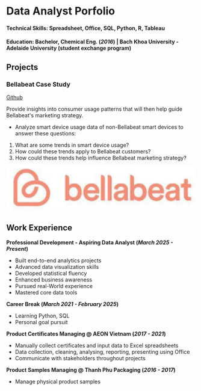 # Data Analyst Porfolio

#### Technical Skills: Spreadsheet, Office, SQL, Python, R, Tableau
#### Education: Bachelor, Chemical Eng. (_2016_) | Bach Khoa University - Adelaide University (student exchange program)

## Projects
### Bellabeat Case Study
[Github](https://github.com/lamvinam/bellabeat_case_study)

Provide insights into consumer usage patterns that will then help guide Bellabeat's marketing strategy.
-  Analyze smart device usage data of non-Bellabeat smart devices to answer these questions:
1. What are some trends in smart device usage?
2. How could these trends apply to Bellabeat customers?
3. How could these trends help influence Bellabeat marketing strategy?

![Bellabeat_logo](/asset/img/bellabeat.PNG)

## Work Experience
**Professional Development - Aspiring Data Analyst (_March 2025 - Present_)**
- Built end-to-end analytics projects
- Advanced data visualization skills
- Developed statistical fluency
- Enhanced business awareness
- Pursued real-World experience
- Mastered core data tools

**Career Break (_March 2021 - February 2025_)**
- Learning Python, SQL
- Personal goal pursuit

**Product Certificates Managing @ AEON Vietnam (_2017 - 2021_)**
- Manually collect certificates and input data to Excel spreadsheets
- Data collection, cleaning, analysing, reporting, presenting using Office
- Communicate with stakeholders throughout projects 

**Product Samples Managing @ Thanh Phu Packaging (_2016 - 2017_)**
- Manage physical product samples

